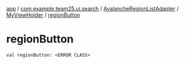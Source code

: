 [app](../../../index.md) / [com.example.team25.ui.search](../../index.md) / [AvalancheRegionListAdapter](../index.md) / [MyViewHolder](index.md) / [regionButton](./region-button.md)

# regionButton

`val regionButton: <ERROR CLASS>`